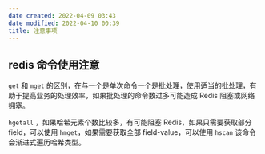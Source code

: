 ```yaml
---
date created: 2022-04-09 03:43
date modified: 2022-04-10 00:39
title: 注意事项
---
```

## redis 命令使用注意

`get` 和 `mget` 的区别，在与一个是单次命令一个是批处理，使用适当的批处理，有助于提高业务的处理效率，如果批处理的命令数过多可能造成 Redis 阻塞或网络拥塞。

`hgetall` ，如果哈希元素个数比较多，有可能阻塞 Redis，如果只需要获取部分 field，可以使用 `hmget`，如果需要获取全部 field-value，可以使用 `hscan` 该命令会渐进式遍历哈希类型。